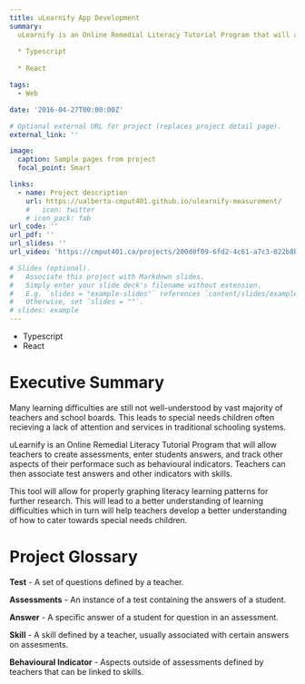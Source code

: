 ```yaml
---
title: uLearnify App Development
summary: 
  uLearnify is an Online Remedial Literacy Tutorial Program that will allow teachers to create assessments, enter students answers, and track other aspects of their performace such as behavioural indicators. Teachers can then associate test answers and other indicators with skills.
  
  * Typescript
  
  * React

tags:
  - Web

date: '2016-04-27T00:00:00Z'

# Optional external URL for project (replaces project detail page).
external_link: ''

image:
  caption: Sample pages from project
  focal_point: Smart

links:
  - name: Project description
    url: https://ualberta-cmput401.github.io/ulearnify-measurement/
    #   icon: twitter
    # icon_pack: fab
url_code: ''
url_pdf: ''
url_slides: ''
url_video: 'https://cmput401.ca/projects/200d0f09-6fd2-4c61-a7c3-022b8bf45b95'

# Slides (optional).
#   Associate this project with Markdown slides.
#   Simply enter your slide deck's filename without extension.
#   E.g. `slides = "example-slides"` references `content/slides/example-slides.md`.
#   Otherwise, set `slides = ""`.
# slides: example
---
```

* Typescript
* React  


# Executive Summary

Many learning difficulties are still not well-understood by vast majority of teachers and school boards. This leads to special needs children often recieving a lack of attention and services in traditional schooling systems.

uLearnify is an Online Remedial Literacy Tutorial Program that will allow teachers to create assessments, enter students answers, and track other aspects of their performace such as behavioural indicators. Teachers can then associate test answers and other indicators with skills.

This tool will allow for properly graphing literacy learning patterns for further research. This will lead to a better understanding of learning difficulties which in turn will help teachers develop a better understanding of how to cater towards special needs children.

# Project Glossary

**Test** - A set of questions defined by a teacher.

**Assessments** - An instance of a test containing the answers of a student.

**Answer** - A specific answer of a student for question in an assessment.

**Skill** - A skill defined by a teacher, usually associated with certain answers on assesments.

**Behavioural Indicator** - Aspects outside of assessments defined by teachers that can be linked to skills.
